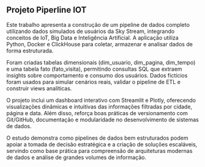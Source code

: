 ## Projeto Piperline IOT
Este trabalho apresenta a construção de um pipeline de dados completo utilizando dados simulados de usuários da Sky Stream, integrando conceitos de IoT, Big Data e Inteligência Artificial. A aplicação utiliza Python, Docker e ClickHouse para coletar, armazenar e analisar dados de forma estruturada.

Foram criadas tabelas dimensionais (dim_usuario, dim_pagina, dim_tempo) e uma tabela fato (fato_visita), permitindo consultas SQL que extraem insights sobre comportamento e consumo dos usuários. Dados fictícios foram usados para simular cenários reais, validar o pipeline de ETL e construir views analíticas.

O projeto inclui um dashboard interativo com Streamlit e Plotly, oferecendo visualizações dinâmicas e intuitivas das informações filtradas por cidade, página e data. Além disso, reforça boas práticas de versionamento com Git/GitHub, documentação e modularidade no desenvolvimento de sistemas de dados.

O estudo demonstra como pipelines de dados bem estruturados podem apoiar a tomada de decisão estratégica e a criação de soluções escaláveis, servindo como base prática para compreensão de arquiteturas modernas de dados e análise de grandes volumes de informação.

